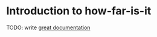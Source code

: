 # Introduction to how-far-is-it

TODO: write [great documentation](http://jacobian.org/writing/what-to-write/)
